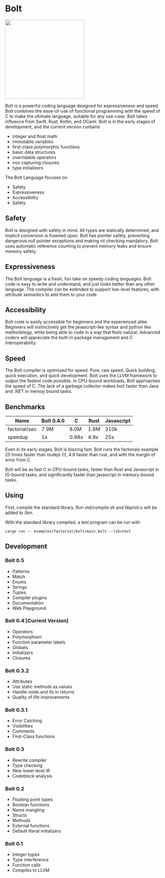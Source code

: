 # Bolt

<img src="https://github.com/pallyj/boltcc/blob/main/assets/logo.svg?raw=true" width="256" height="256"/>

Bolt is a powerful coding language designed for expressiveness and speed. Bolt combines the ease-of-use of functional programming with the speed of C to make the ultimate language, suitable for any use-case. Bolt takes influence from Swift, Rust, Kotlin, and OCaml. Bolt is in the early stages of development, and the current version contains

- integer and float math
- immutable variables
- first-class polymorphic functions
- basic data structures
- overridable operators
- non capturing closures
- type initializers

The Bolt Language focuses on

- Safety
- Expressiveness
- Accessibility
- Safety

## Safety

Bolt is designed with safety in mind. All types are statically determined, and implicit conversion is frowned upon. Bolt has pointer safety, preventing dangerous null pointer exceptions and making nil checking mandatory. Bolt uses automatic reference counting to prevent memory leaks and ensure memory safety.
## Expressiveness

The Bolt language is a fresh, fun take on speedy coding languages. Bolt code is easy to write and understand, and just looks better than any other language. The compiler can be extended to support low-level features, with attribute semantics to add them to your code.

## Accessibility

Bolt code is easily accessible for beginners and the experienced alike. Beginners will instinctively get the javascript-like syntax and python like methodology, while being able to code in a way that feels natural. Advanced coders will appreciate the built-in package management and C interoperability.

## Speed

The Bolt compiler is optimized for speed. Pure, raw speed. Quick building, quick execution, and quick development. Bolt uses the LLVM framework to output the fastest code possible. In CPU-bound workloads, Bolt approaches the speed of C. The lack of a garbage collector makes bolt faster than Java and .NET in memoy bound tasks.

## Benchmarks

| Name          | Bolt 0.4.0 | C      | Rust   | Javascript |
|---------------|------------|--------|--------|------------|
| factorial/sec | 7.9M	     | 8.0M   | 1.6M   | 310k		|
| speedup       | 1x		 | 0.98x  | 4.9x   | 25x		|

Even in its early stages, Bolt is blazing fast. Bolt runs the factorials example 25 times faster than nodejs (!), 4.9 faster than rust, and with the margin of error from C.

Bolt will be as fast C in CPU-bound tasks, faster than Rust and Javascript in IO-bound tasks, and significantly faster than javascript in memory-bound tasks.

## Using

First, compile the standard library. Run std/compile.sh and libprint.o will be added to /bin.

With the standard library compiled, a test program can be run with

```
cargo run -- examples/factorial/bolt/main.bolt --lib=test
```

## Development

### Bolt 0.5

- Patterns
- Match
- Enums
- Strings
- Tuples
- Compiler plugins
- Documentation
- Web Playground

### Bolt 0.4 [Current Version]

- Operators
- Polymorphism
- Function parameter labels
- Globals
- Initializers
- Closures

### Bolt 0.3.2 

- Attributes
- Use static methods as values
- Handle voids and ifs in returns
- Quality of life improvements

### Bolt 0.3.1

- Error Catching
- Visibilities
- Comments
- First-Class functions

### Bolt 0.3

- Rewrite compiler
- Type checking
- New lower level IR
- Codeblock analysis

### Bolt 0.2

- Floating point types
- Boolean functions
- Name mangling
- Structs
- Methods
- External functions
- Default literal initializers

### Bolt 0.1

- Integer types
- Type interference
- Function calls
- Compiles to LLVM